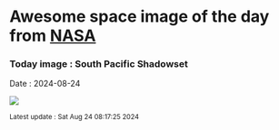 
# Awesome space image of the day from [NASA](https://api.nasa.gov/)

### Today image : South Pacific Shadowset
Date : 2024-08-24

![](https://apod.nasa.gov/apod/image/2408/FijiMoonsetWangJin1060.jpg)

<small>Latest update : Sat Aug 24 08:17:25 2024</small>
        